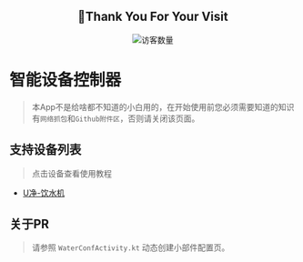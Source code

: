 <h2 align="center">👋Thank You For Your Visit</h2>
<div align="center">
<img src="https://profile-counter.glitch.me/com.peanut.whut.smart/count.svg" alt="访客数量">
</div>

# 智能设备控制器
> 本App不是给啥都不知道的小白用的，在开始使用前您必须需要知道的知识有`网络抓包`和`Github附件区`，否则请关闭该页面。

## 支持设备列表
> 点击设备查看使用教程

- [U净-饮水机](doc/uclean.md)

## 关于PR
> 请参照 `WaterConfActivity.kt` 动态创建小部件配置页。